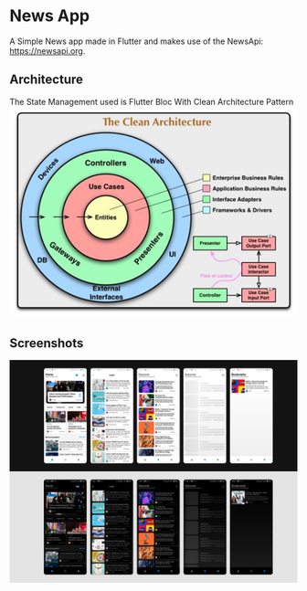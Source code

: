 
# News App

A Simple News app made in Flutter and makes use of the NewsApi: https://newsapi.org. 

## Architecture
The State Management used is Flutter Bloc With Clean Architecture Pattern
![Architecture](https://raw.githubusercontent.com/timndichu/news_app/master/lib/src/screenshoot/clean_architecture.jpg)

## Screenshots
![App Screenshot](https://raw.githubusercontent.com/timndichu/news_app/master/lib/src/screenshoot/app_screenshoot.png)


